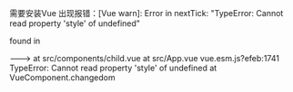 需要安装Vue
出现报错：[Vue warn]: Error in nextTick: "TypeError: Cannot read property 'style' of undefined"

found in

---> <Child> at src/components/child.vue
       <App> at src/App.vue
         <Root>
vue.esm.js?efeb:1741 TypeError: Cannot read property 'style' of undefined
    at VueComponent.changedom
